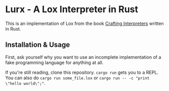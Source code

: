 # Lurx - A Lox Interpreter in Rust

This is an implementation of Lox from the book [Crafting
Interpreters](https://craftinginterpreters.com) written in Rust.

## Installation & Usage
First, ask yourself why you want to use an incomplete implementation of a fake
programming language for anything at all.

If you're still reading, clone this repository. `cargo run` gets you to a REPL. You can
also do `cargo run some_file.lox` or `cargo run -- -c "print \"hello world\";"`.
